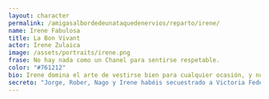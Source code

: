 ```yaml
---
layout: character
permalink: /amigasalbordedeunataquedenervios/reparto/irene/
name: Irene Fabulosa
title: La Bon Vivant
actor: Irene Zulaica
image: /assets/portraits/irene.png
frase: No hay nada como un Chanel para sentirse respetable.
color: "#761212"
bio: Irene domina el arte de vestirse bien para cualquier ocasión, y nunca pierde la sonrisa mientras negocia el último detalle. Ama el lujo, las situaciones extremas y los grupos de amigos con historias difíciles de olvidar. Sabe abrirse paso en círculos donde muchos no pasan de la entrada.
secreto: "Jorge, Rober, Nago y Irene habéis secuestrado a Victoria Federica. No fue por ideología, ni por venganza. Fue por una cosa más vieja que la corona: dinero. Tenéis a la Borbona escondida en un trastero climatizado de Valdemoro, bajo llave y con acceso a una máquina de vending. Pedís un rescate de 200.000 € en bitcoins (idea de Rober) y bonos de Zara (idea de Nagore).Nagore consiguió el lorazepam. No sabéis cómo, ni queréis saberlo. Se lo dio a Victoria en su bebida sin que ella lo notara. Roberto se deshizo del patinete eléctrico de V. F. para que nadie supiera que había desaparecido. Irene se hizo pasar por amiga de Victoria para acercarse a ella en la fiesta. Jorge escribió y envió el mensaje de rescate. También controla la cuenta donde debéis recibir el dinero. Pero quedó una prueba humeante en el lugar del secuestro... un piti. Objetivo conjunto:Nadie debe saber que habéis secuestrado a Victoria Federica. Podéis usar la información que tenéis sobre otros para negociar, distraer o desviar sospechas. Si uno solo de vosotros es desenmascarado, el rescate se cancela y todos perdéis. Cuidado con las parejas de los secuestradores de vuestro equipo, tenerlos vigilados..."
---
```

